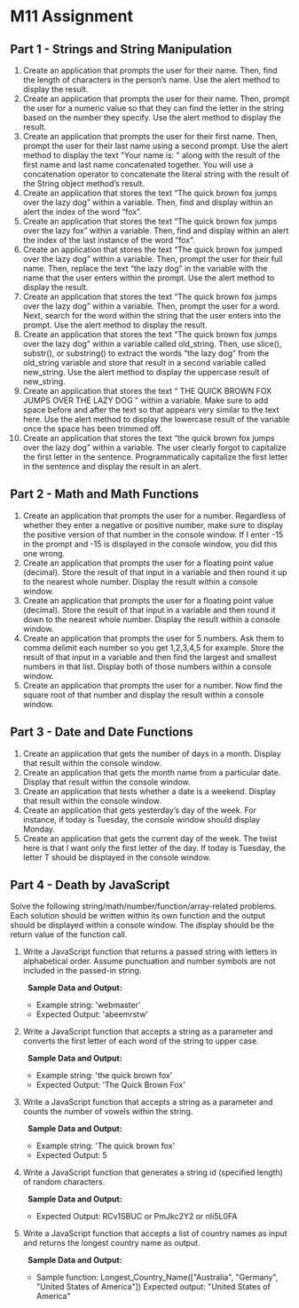 # M11 Assignment

## **Part 1 - Strings and String Manipulation**

1. Create an application that prompts the user for their name. Then, find the length of characters in the person’s name. Use the alert method to display the result.
2. Create an application that prompts the user for their name. Then, prompt the user for a numeric value so that they can find the letter in the string based on the number they specify. Use the alert method to display the result.
3. Create an application that prompts the user for their first name. Then, prompt the user for their last name using a second prompt. Use the alert method to display the text "Your name is: " along with the result of the first name and last name concatenated together. You will use a concatenation operator to concatenate the literal string with the result of the String object method’s result.
4. Create an application that stores the text “The quick brown fox jumps over the lazy dog” within a variable. Then, find and display within an alert the index of the word “fox”.
5. Create an application that stores the text “The quick brown fox jumps over the lazy fox” within a variable. Then, find and display within an alert the index of the last instance of the word “fox”.
6. Create an application that stores the text “The quick brown fox jumped over the lazy dog” within a variable. Then, prompt the user for their full name. Then, replace the text “the lazy dog” in the variable with the name that the user enters within the prompt. Use the alert method to display the result.
7. Create an application that stores the text “The quick brown fox jumps over the lazy dog” within a variable. Then, prompt the user for a word. Next, search for the word within the string that the user enters into the prompt. Use the alert method to display the result.
8. Create an application that stores the text “The quick brown fox jumps over the lazy dog” within a variable called old_string. Then, use slice(), substr(), or substring() to extract the words “the lazy dog” from the old_string variable and store that result in a second variable called new_string. Use the alert method to display the uppercase result of new_string.
9. Create an application that stores the text “ THE QUICK BROWN FOX JUMPS OVER THE LAZY DOG          ” within a variable. Make sure to add space before and after the text so that appears very similar to the text here. Use the alert method to display the lowercase result of the variable once the space has been trimmed off.
10. Create an application that stores the text “the quick brown fox jumps over the lazy dog” within a variable. The user clearly forgot to capitalize the first letter in the sentence. Programmatically capitalize the first letter in the sentence and display the result in an alert.

## Part 2 - Math and Math Functions

1. Create an application that prompts the user for a number. Regardless of whether they enter a negative or positive number, make sure to display the positive version of that number in the console window. If I enter -15 in the prompt and -15 is displayed in the console window, you did this one wrong.
2. Create an application that prompts the user for a floating point value (decimal). Store the result of that input in a variable and then round it up to the nearest whole number. Display the result within a console window.
3. Create an application that prompts the user for a floating point value (decimal). Store the result of that input in a variable and then round it down to the nearest whole number. Display the result within a console window.
4. Create an application that prompts the user for 5 numbers. Ask them to comma delimit each number so you get 1,2,3,4,5 for example. Store the result of that input in a variable and then find the largest and smallest numbers in that list. Display both of those numbers within a console window.
5. Create an application that prompts the user for a number. Now find the square root of that number and display the result within a console window.

## Part 3 - Date and Date Functions

1. Create an application that gets the number of days in a month. Display that result within the console window.
2. Create an application that gets the month name from a particular date. Display that result within the console window.
3. Create an application that tests whether a date is a weekend. Display that result within the console window.
4. Create an application that gets yesterday’s day of the week. For instance, if today is Tuesday, the console window should display Monday.
5. Create an application that gets the current day of the week. The twist here is that I want only the first letter of the day. If today is Tuesday, the letter T should be displayed in the console window.

## Part 4 - Death by JavaScript

Solve the following string/math/number/function/array-related problems. Each solution should be written within its own function and the output should be displayed within a console window. The display should be the return value of the function call.

1. Write a JavaScript function that returns a passed string with letters in alphabetical order. Assume punctuation and number symbols are not included in the passed-in string.

    &nbsp; **Sample Data and Output:**
    - Example string: 'webmaster'
    - Expected Output: 'abeemrstw'
 

2. Write a JavaScript function that accepts a string as a parameter and converts the first letter of each word of the string to upper case.

    &nbsp; **Sample Data and Output:**
    - Example string: 'the quick brown fox'
    - Expected Output: 'The Quick Brown Fox'
 

3. Write a JavaScript function that accepts a string as a parameter and counts the number of vowels within the string.

    &nbsp; **Sample Data and Output:**
    - Example string: 'The quick brown fox'
    - Expected Output: 5
 

4. Write a JavaScript function that generates a string id (specified length) of random characters.

    &nbsp; **Sample Data and Output:**
    - Expected Output: RCv1SBUC or PmJkc2Y2 or nIi5L0FA
 

5. Write a JavaScript function that accepts a list of country names as input and returns the longest country name as output.

    &nbsp; **Sample Data and Output:**
    - Sample function: Longest_Country_Name(["Australia", "Germany", "United States of America"])
Expected output: "United States of America"
